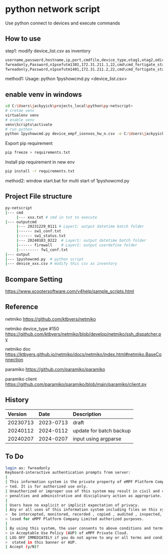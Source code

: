 # python network script

Use python connect to devices and execute commands

## How to use

step1: modify device_list.csv as inventory

```sh
username,password,hostname,ip,port,cmdfile,device_type,otag1,otag2,odir1
fwreadonly,Password,n1psefutm1301,172.31.211.1,22,cmd\cmd_fortigate_status.txt,fortinet,fgate,status,firewall
fwreadonly,Password,n1psefutm1401,172.31.211.2,22,cmd\cmd_fortigate_status.txt,fortinet,fgate,status,firewall
```

method1: Usage: python 1pyshowcmd.py <device_list.csv>

## enable venv in windows

```sh
cd C:\Users\jackyyick\projects_local\python\py-netscript>
# cretae venv
virtualenv venv
# enable venv
venv\Scripts\activate
# run python
python 1pyshowcmd.py device_empf_iosnxos_hw_n.csv -o C:\Users\jackyyick\projects_local\python
```

Export pip requirement

```sh
pip freeze > requirements.txt
```

Install pip requirement in new env

```sh
pip install -r requirements.txt
```

method2: window start.bat for multi start of 1pyshowcmd.py

## Project File structure

```sh
py-netscript
|--- cmd
     |--- xxx.txt # cmd in txt to execute
|--- outputcmd
     |--- 20231229_0111 # Layer1: output datetime batch folder
     |------ sw1_conf.txt
     |------ sw1_status.txt
     |--- 20240103_0222  # Layer1: output datetime batch folder
     |------ firewall    # Layer2: output userdefine folder
     |--------- fw1_conf.txt
|--- output
|--- 1pyshowcmd.py  # python script
|--- device_xxx.csv # modify this csv as inventory
```

## Bcompare Setting

https://www.scootersoftware.com/v4help/sample_scripts.html

## Reference

netmiko https://github.com/ktbyers/netmiko

netmiko device_type #150 https://github.com/ktbyers/netmiko/blob/develop/netmiko/ssh_dispatcher.py

netmiko doc https://ktbyers.github.io/netmiko/docs/netmiko/index.html#netmiko.BaseConnection

paramiko https://github.com/paramiko/paramiko

paramiko client https://github.com/paramiko/paramiko/blob/main/paramiko/client.py

## History

| Version  | Date      | Description             |
| :------- | :-------- | :---------------------- |
| 20230713 | 2023-0713 | draft                   |
| 20240112 | 2024-0112 | update for batch backup |
| 20240207 | 2024-0207 | input using argparse    |

## To Do

```bash
login as: fwreadonly
Keyboard-interactive authentication prompts from server:
|
| This information system is the private property of eMPF Platform Company Limi
> ted. It is for authorized use only.
| Unauthorized or improper use of this system may result in civil and criminal
> penalties and administrative and disciplinary action as appropriate.
|
| Users have no explicit or implicit expectation of privacy.
| Any or all uses of this information system including files on this system may
>  be intercepted, monitored, recorded , copied , audited , inspected, and disc
> losed for eMPF Platform Company Limited authorized purposes.
|
| By using this system, the user consents to above conditions and terms listed
> in Acceptable Use Policy (AUP) of eMPF Private Cloud.
| LOG OFF IMMEDIATELY if you do not agree to any or all terms and conditions as
>  stated in this banner or AUP.
| Accept (y/N)?

```
